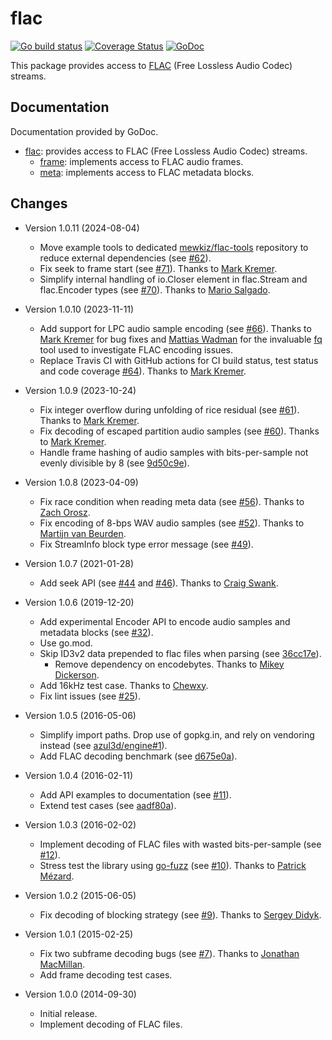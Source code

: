 # flac

[![Go build status](https://github.com/mewkiz/flac/actions/workflows/go.yml/badge.svg?branch=master)](https://github.com/mewkiz/flac/actions/workflows/go.yml)
[![Coverage Status](https://coveralls.io/repos/github/mewkiz/flac/badge.svg?branch=master)](https://coveralls.io/github/mewkiz/flac?branch=master)
[![GoDoc](https://pkg.go.dev/badge/github.com/mewkiz/flac)](https://pkg.go.dev/github.com/mewkiz/flac)

This package provides access to [FLAC][1] (Free Lossless Audio Codec) streams.

[1]: http://flac.sourceforge.net/format.html

## Documentation

Documentation provided by GoDoc.

- [flac]: provides access to FLAC (Free Lossless Audio Codec) streams.
    - [frame][flac/frame]: implements access to FLAC audio frames.
    - [meta][flac/meta]: implements access to FLAC metadata blocks.

[flac]: http://pkg.go.dev/github.com/mewkiz/flac
[flac/frame]: http://pkg.go.dev/github.com/mewkiz/flac/frame
[flac/meta]: http://pkg.go.dev/github.com/mewkiz/flac/meta

## Changes

* Version 1.0.11 (2024-08-04)
    - Move example tools to dedicated [mewkiz/flac-tools](https://github.com/mewkiz/flac-tools) repository to reduce external dependencies (see [#62](https://github.com/mewkiz/flac/pull/62)).
    - Fix seek to frame start (see [#71](https://github.com/mewkiz/flac/pull/71)). Thanks to [Mark Kremer](https://github.com/MarkKremer).
    - Simplify internal handling of io.Closer element in flac.Stream and flac.Encoder types (see [#70](https://github.com/mewkiz/flac/pull/70)). Thanks to [Mario Salgado](https://github.com/zalgonoise).

* Version 1.0.10 (2023-11-11)
    - Add support for LPC audio sample encoding (see [#66](https://github.com/mewkiz/flac/pull/66)). Thanks to [Mark Kremer](https://github.com/MarkKremer) for bug fixes and [Mattias Wadman](https://github.com/wader) for the invaluable [fq](https://github.com/wader/fq) tool used to investigate FLAC encoding issues.
    - Replace Travis CI with GitHub actions for CI build status, test status and code coverage [#64](https://github.com/mewkiz/flac/pull/64)). Thanks to [Mark Kremer](https://github.com/MarkKremer).

* Version 1.0.9 (2023-10-24)
    - Fix integer overflow during unfolding of rice residual (see [#61](https://github.com/mewkiz/flac/pull/61)). Thanks to [Mark Kremer](https://github.com/MarkKremer).
    - Fix decoding of escaped partition audio samples (see [#60](https://github.com/mewkiz/flac/issues/60)). Thanks to [Mark Kremer](https://github.com/MarkKremer).
    - Handle frame hashing of audio samples with bits-per-sample not evenly divisible by 8 (see [9d50c9e](https://github.com/mewkiz/flac/commit/9d50c9ee99ba322f487ed60442dc16f22b2affb8)).

* Version 1.0.8 (2023-04-09)
    - Fix race condition when reading meta data (see [#56](https://github.com/mewkiz/flac/pull/56)). Thanks to [Zach Orosz](https://github.com/zachorosz).
    - Fix encoding of 8-bps WAV audio samples (see [#52](https://github.com/mewkiz/flac/pull/52)). Thanks to [Martijn van Beurden](https://github.com/ktmf01).
    - Fix StreamInfo block type error message (see [#49](https://github.com/mewkiz/flac/pull/49)).

* Version 1.0.7 (2021-01-28)
    - Add seek API (see [#44](https://github.com/mewkiz/flac/pull/44) and [#46](https://github.com/mewkiz/flac/pull/46)). Thanks to [Craig Swank](https://github.com/cswank).

* Version 1.0.6 (2019-12-20)
    - Add experimental Encoder API to encode audio samples and metadata blocks (see [#32](https://github.com/mewkiz/flac/pull/32)).
    - Use go.mod.
    - Skip ID3v2 data prepended to flac files when parsing (see [36cc17e](https://github.com/mewkiz/flac/commit/36cc17efed51a9bae283d6a3a7a10997492945e7)).
        - Remove dependency on encodebytes. Thanks to [Mikey Dickerson](https://github.com/mdickers47).
    - Add 16kHz test case. Thanks to [Chewxy](https://github.com/chewxy).
    - Fix lint issues (see [#25](https://github.com/mewkiz/flac/issues/25)).

* Version 1.0.5 (2016-05-06)
    - Simplify import paths. Drop use of gopkg.in, and rely on vendoring instead (see [azul3d/engine#1](https://github.com/azul3d/engine/issues/1)).
    - Add FLAC decoding benchmark (see [d675e0a](https://github.com/mewkiz/flac/blob/d675e0aaccf2e43055f56b9b3feeddfdeed402e2/frame/frame_test.go#L60)).

* Version 1.0.4 (2016-02-11)
    - Add API examples to documentation (see [#11](https://github.com/mewkiz/flac/issues/11)).
    - Extend test cases (see [aadf80a](https://github.com/mewkiz/flac/commit/aadf80aa28c463a94b8d5c49757e5a0948613ce2)).

* Version 1.0.3 (2016-02-02)
    - Implement decoding of FLAC files with wasted bits-per-sample (see [#12](https://github.com/mewkiz/flac/issues/12)).
    - Stress test the library using [go-fuzz](https://github.com/dvyukov/go-fuzz) (see [#10](https://github.com/mewkiz/flac/pull/10)). Thanks to [Patrick Mézard](https://github.com/pmezard).

* Version 1.0.2 (2015-06-05)
    - Fix decoding of blocking strategy (see [#9](https://github.com/mewkiz/flac/pull/9)). Thanks to [Sergey Didyk](https://github.com/sdidyk).

* Version 1.0.1 (2015-02-25)
    - Fix two subframe decoding bugs (see [#7](https://github.com/mewkiz/flac/pull/7)). Thanks to [Jonathan MacMillan](https://github.com/perotinus).
    - Add frame decoding test cases.

* Version 1.0.0 (2014-09-30)
    - Initial release.
    - Implement decoding of FLAC files.
